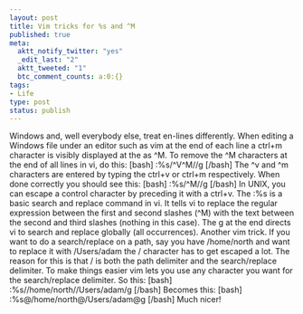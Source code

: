 ```yaml
--- 
layout: post
title: Vim tricks for %s and ^M
published: true
meta: 
  aktt_notify_twitter: "yes"
  _edit_last: "2"
  aktt_tweeted: "1"
  btc_comment_counts: a:0:{}
tags: 
- Life
type: post
status: publish
---
```

Windows and, well everybody else, treat en-lines differently. When editing a Windows file under an editor such as vim at the end of each line a ctrl+m character is visibly displayed at the as ^M. To remove the ^M characters at the end of all lines in vi, do this: [bash] :%s/^V^M//g [/bash] The ^v and ^m characters are entered by typing the ctrl+v or ctrl+m respectively. When done correctly you should see this: [bash] :%s/^M//g [/bash] In UNIX, you can escape a control character by preceding it with a ctrl+v. The :%s is a basic search and replace command in vi. It tells vi to replace the regular expression between the first and second slashes (^M) with the text between the second and third slashes (nothing in this case). The g at the end directs vi to search and replace globally (all occurrences). Another vim trick. If you want to do a search/replace on a path, say you have /home/north and want to replace it with /Users/adam the / character has to get escaped a lot. The reason for this is that / is both the path delimiter and the search/replace delimiter. To make things easier vim lets you use any character you want for the search/replace delimiter. So this: [bash] :%s/\/home\/north/\/Users\/adam/g [/bash] Becomes this: [bash] :%s@/home/north@/Users/adam@g [/bash] Much nicer! 
